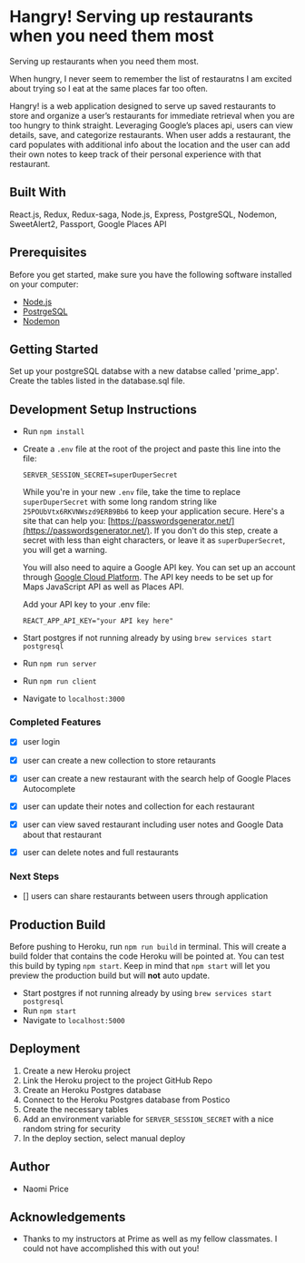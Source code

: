 # Hangry! Serving up restaurants when you need them most
Serving up restaurants when you need them most.

When hungry, I never seem to remember the list of restauratns I am excited about trying so I eat at the same places far too often. 

Hangry! is a web application designed to serve up saved restaurants to store and organize a user’s restaurants for immediate retrieval when you are too hungry to think straight. Leveraging Google’s places api, users can view details, save, and categorize restaurants. When user adds a restaurant, the card populates with additional info about the location and the user can add their own notes to keep track of their personal experience with that restaurant.   

## Built With

React.js, Redux, Redux-saga, Node.js, Express, PostgreSQL, Nodemon, SweetAlert2, Passport, Google Places API

## Prerequisites

Before you get started, make sure you have the following software installed on your computer:

- [Node.js](https://nodejs.org/en/)
- [PostrgeSQL](https://www.postgresql.org/)
- [Nodemon](https://nodemon.io/)

## Getting Started

Set up your postgreSQL databse with a new databse called 'prime_app'.
Create the tables listed in the database.sql file.

## Development Setup Instructions

* Run `npm install`
* Create a `.env` file at the root of the project and paste this line into the file:
    ```
    SERVER_SESSION_SECRET=superDuperSecret
    ```
    While you're in your new `.env` file, take the time to replace `superDuperSecret` with some long random string like `25POUbVtx6RKVNWszd9ERB9Bb6` to keep your application secure. Here's a site that can help you: [https://passwordsgenerator.net/](https://passwordsgenerator.net/). If you don't do this step, create a secret with less than eight characters, or leave it as `superDuperSecret`, you will get a warning.

    You will also need to aquire a Google API key. You can set up an account through [Google Cloud Platform](https://cloud.google.com/). The API key needs to be set up for Maps JavaScript API as well as Places API.

    Add your API key to your .env file:
    ```
    REACT_APP_API_KEY="your API key here"
    ```
* Start postgres if not running already by using `brew services start postgresql`
* Run `npm run server`
* Run `npm run client`
* Navigate to `localhost:3000`

### Completed Features

- [x] user login
- [x] user can create a new collection to store retaurants
- [x] user can create a new restaurant with the search help of Google Places Autocomplete 
- [x] user can update their notes and collection for each restaurant
- [x] user can view saved restaurant including user notes and Google Data about that restaurant
- [x] user can delete notes and full restaurants


### Next Steps
- [] users can share restaurants between users through application 


## Production Build

Before pushing to Heroku, run `npm run build` in terminal. This will create a build folder that contains the code Heroku will be pointed at. You can test this build by typing `npm start`. Keep in mind that `npm start` will let you preview the production build but will **not** auto update.

* Start postgres if not running already by using `brew services start postgresql`
* Run `npm start`
* Navigate to `localhost:5000`



## Deployment

1. Create a new Heroku project
1. Link the Heroku project to the project GitHub Repo
1. Create an Heroku Postgres database
1. Connect to the Heroku Postgres database from Postico
1. Create the necessary tables
1. Add an environment variable for `SERVER_SESSION_SECRET` with a nice random string for security
1. In the deploy section, select manual deploy

## Author
* Naomi Price

## Acknowledgements
* Thanks to my instructors at Prime as well as my fellow classmates. I could not have accomplished this with out you!